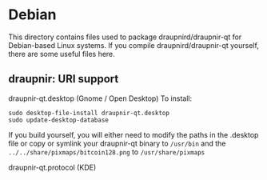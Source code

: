 
Debian
====================
This directory contains files used to package draupnird/draupnir-qt
for Debian-based Linux systems. If you compile draupnird/draupnir-qt yourself, there are some useful files here.

## draupnir: URI support ##


draupnir-qt.desktop  (Gnome / Open Desktop)
To install:

	sudo desktop-file-install draupnir-qt.desktop
	sudo update-desktop-database

If you build yourself, you will either need to modify the paths in
the .desktop file or copy or symlink your draupnir-qt binary to `/usr/bin`
and the `../../share/pixmaps/bitcoin128.png` to `/usr/share/pixmaps`

draupnir-qt.protocol (KDE)

